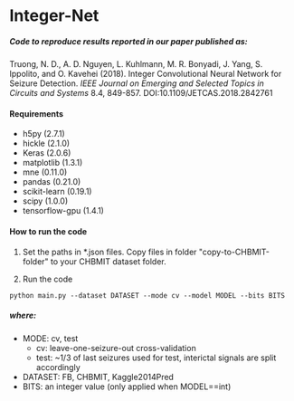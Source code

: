 # Integer-Net

##### Code to reproduce results reported in our paper published as:
Truong, N. D., A. D. Nguyen, L. Kuhlmann, M. R. Bonyadi, J. Yang, S. Ippolito, and O. Kavehei (2018). Integer Convolutional Neural Network for Seizure Detection. *IEEE Journal on Emerging and Selected Topics in Circuits and Systems* 8.4, 849-857. DOI:10.1109/JETCAS.2018.2842761

#### Requirements
* h5py (2.7.1)
* hickle (2.1.0)
* Keras (2.0.6)
* matplotlib (1.3.1)
* mne (0.11.0)
* pandas (0.21.0)
* scikit-learn (0.19.1)
* scipy (1.0.0)
* tensorflow-gpu (1.4.1)

#### How to run the code
1. Set the paths in \*.json files. Copy files in folder "copy-to-CHBMIT-folder" to your CHBMIT dataset folder.

2. Run the code
```console
python main.py --dataset DATASET --mode cv --model MODEL --bits BITS
```
##### where: </br>
* MODE: cv, test
  * cv: leave-one-seizure-out cross-validation
  * test: ~1/3 of last seizures used for test, interictal signals are split accordingly
* DATASET: FB, CHBMIT, Kaggle2014Pred
* BITS: an integer value (only applied when MODEL==int) 

